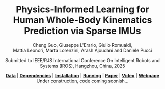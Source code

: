 <h1 align="center">
  Physics-Informed Learning for Human Whole-Body Kinematics Prediction via Sparse IMUs
</h1>


<div align="center">

Cheng Guo, Giuseppe L'Erario, Giulio Romualdi, <br>
Mattia Leonori, Marta Lorenzini, Arash Ajoudani and Daniele Pucci

</div>

<div align="center">





</div>

<div align="center">
  
Submitted to IEEE/RJS International Conference On Intelligent Robots and Systems (IROS), Hangzhou, China, 2025

</div>

<div align="center">
  <a href="#data"><b>Data</b></a> |
  <a href="#dependencies"><b>Dependencies</b></a> |
  <a href="#installation"><b>Installation</b></a> |
  <a href="#running"><b>Running</b></a> |
  <a href><b>Paper</b></a> |
  <a href><b>Video</b></a> |
  <a href><b>Webpage</b></a>
</div>

</div>

<div align="center">
Under construction, code coming soonish...

</div>
